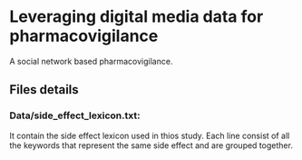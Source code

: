 # Leveraging digital media data for pharmacovigilance
A social network based pharmacovigilance.

## Files details
### Data/side_effect_lexicon.txt:
It contain the side effect lexicon used in thios study. Each line consist of all the keywords that represent the same side effect and are grouped together.

